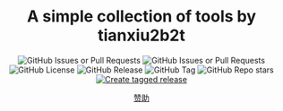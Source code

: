 <div align="center">

# A simple collection of tools by tianxiu2b2t

![GitHub Issues or Pull Requests](https://img.shields.io/github/issues-pr/tianxiu2b2t/py-tianxiu2b2t)
![GitHub Issues or Pull Requests](https://img.shields.io/github/issues/tianxiu2b2t/py-tianxiu2b2t)
![GitHub License](https://img.shields.io/github/license/tianxiu2b2t/py-tianxiu2b2t)
![GitHub Release](https://img.shields.io/github/v/release/tianxiu2b2t/py-tianxiu2b2t)
![GitHub Tag](https://img.shields.io/github/v/tag/tianxiu2b2t/py-tianxiu2b2t)
![GitHub Repo stars](https://img.shields.io/github/stars/tianxiu2b2t/py-tianxiu2b2t)
[![Create tagged release](https://github.com/tianxiu2b2t/py-tianxiu2b2t/actions/workflows/build_and_publish.yml/badge.svg)](https://github.com/tianxiu2b2t/py-tianxiu2b2t/actions/workflows/pipy.ysml)

[赞助](https://afdian.net/a/atianxiua)
